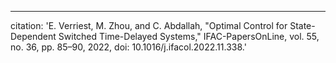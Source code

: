 ---
citation: 'E. Verriest, M. Zhou, and C. Abdallah, "Optimal Control for State-Dependent Switched Time-Delayed Systems," IFAC-PapersOnLine, vol. 55, no. 36, pp. 85–90, 2022, doi: 10.1016/j.ifacol.2022.11.338.'
